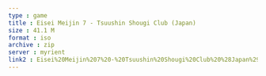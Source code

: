 ```yaml
---
type : game
title : Eisei Meijin 7 - Tsuushin Shougi Club (Japan)
size : 41.1 M
format : iso
archive : zip
server : myrient
link2 : Eisei%20Meijin%207%20-%20Tsuushin%20Shougi%20Club%20%28Japan%29
---
```

